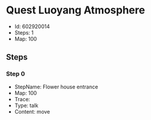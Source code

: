 # Quest Luoyang Atmosphere

- Id: 602920014
- Steps: 1
- Map: 100

## Steps

### Step 0
- StepName:  Flower house entrance
- Map:  100
- Trace:  
- Type:  talk
- Content:  move


